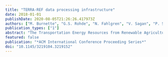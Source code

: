 ```yaml
---
title: "TERRA-REF data processing infrastructure"
date: 2018-01-01
publishDate: 2020-08-05T21:26:26.417973Z
authors: ["M. Burnette", "G.S. Rohde", "N. Fahlgren", "V. Sagan", "P. Sidike", "R. Kooper", "J.A. Terstriep", "T. Mockler", "P. Andrade-Sanchez", "R. Ward", "J.D. Maloney", "C. Willis", "M. Newcomb", "N. Shakoor", "D. LeBauer"]
publication_types: ["1"]
abstract: "The Transportation Energy Resources from Renewable Agriculture Phenotyping Reference Platform (TERRA-REF) provides a data and computation pipeline responsible for collecting, transferring, processing and distributing large volumes of crop sensing and genomic data from genetically informative germplasm sets. The primary source of these data is a field scanner system built over an experimental field at the University of Arizona Maricopa Agricultural Center. The scanner uses several different sensors to observe the field at a dense collection frequency with high resolution. These sensors include RGB stereo, thermal, pulse-amplitude modulated chlorophyll fluorescence, imaging spectrometer cameras, a 3D laser scanner, and environmental monitors. In addition, data from sensors mounted on tractors, UAVs, an indoor controlled-environment facility, and manually collected measurements are integrated into the pipeline. Up to two TB of data per day are collected and transferred to the National Center for Supercomputing Applications at the University of Illinois (NCSA) where they are processed."
featured: false
publication: "*ACM International Conference Proceeding Series*"
doi: "10.1145/3219104.3219152"
---
```


